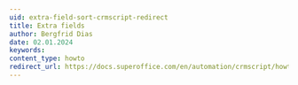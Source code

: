 ```yaml
---
uid: extra-field-sort-crmscript-redirect
title: Extra fields
author: Bergfrid Dias
date: 02.01.2024
keywords: 
content_type: howto
redirect_url: https://docs.superoffice.com/en/automation/crmscript/howto/custom-objects/sort-extra-field-values.html
---
```

